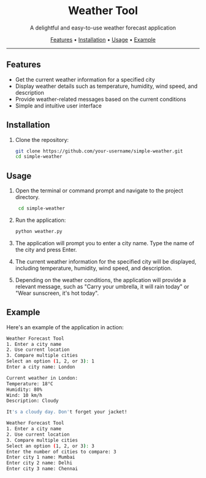 <h1 align="center">Weather Tool</h1>


<p align="center">A delightful and easy-to-use weather forecast application</p>

<p align="center">
  <a href="#features">Features</a> •
  <a href="#installation">Installation</a> •
  <a href="#usage">Usage</a> •
  <a href="#example">Example</a> 
</p>

---

## Features

- Get the current weather information for a specified city
- Display weather details such as temperature, humidity, wind speed, and description
- Provide weather-related messages based on the current conditions
- Simple and intuitive user interface

## Installation

1. Clone the repository:

   ```bash
   git clone https://github.com/your-username/simple-weather.git
   cd simple-weather

## Usage

1. Open the terminal or command prompt and navigate to the project directory.
     ```bash
      cd simple-weather

2. Run the application:

   ```bash
   python weather.py
3. The application will prompt you to enter a city name. Type the name of the city and press Enter.

4. The current weather information for the specified city will be displayed, including temperature, humidity, wind speed, and description.

5. Depending on the weather conditions, the application will provide a relevant message, such as "Carry your umbrella, it will rain today" or "Wear sunscreen, it's hot today".

## Example

Here's an example of the application in action:

```bash
Weather Forecast Tool
1. Enter a city name
2. Use current location
3. Compare multiple cities
Select an option (1, 2, or 3): 1
Enter a city name: London

Current weather in London:
Temperature: 18°C
Humidity: 80%
Wind: 10 km/h
Description: Cloudy

It's a cloudy day. Don't forget your jacket!

Weather Forecast Tool
1. Enter a city name
2. Use current location
3. Compare multiple cities
Select an option (1, 2, or 3): 3
Enter the number of cities to compare: 3
Enter city 1 name: Mumbai
Enter city 2 name: Delhi
Enter city 3 name: Chennai



